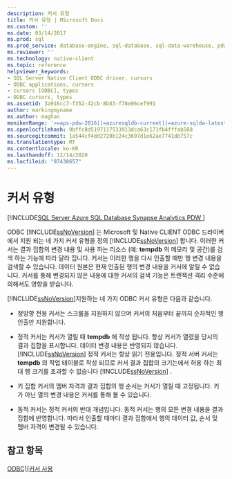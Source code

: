 ```yaml
---
description: 커서 유형
title: 커서 유형 | Microsoft Docs
ms.custom: ''
ms.date: 03/14/2017
ms.prod: sql
ms.prod_service: database-engine, sql-database, sql-data-warehouse, pdw
ms.reviewer: ''
ms.technology: native-client
ms.topic: reference
helpviewer_keywords:
- SQL Server Native Client ODBC driver, cursors
- ODBC applications, cursors
- cursors [ODBC], types
- ODBC cursors, types
ms.assetid: 3a916cc7-f352-42cb-8b83-f78e06cef991
author: markingmyname
ms.author: maghan
monikerRange: '>=aps-pdw-2016||=azuresqldb-current||=azure-sqldw-latest||>=sql-server-2016||>=sql-server-linux-2017||=azuresqldb-mi-current'
ms.openlocfilehash: 9bffc8d5197117533913dca63c171fb4fffab588
ms.sourcegitcommit: 1a544cf4dd2720b124c3697d1e62ae7741db757c
ms.translationtype: MT
ms.contentlocale: ko-KR
ms.lasthandoff: 12/14/2020
ms.locfileid: "97438657"
---
```

# <a name="cursor-types"></a>커서 유형
[!INCLUDE[SQL Server Azure SQL Database Synapse Analytics PDW ](../../includes/applies-to-version/sql-asdb-asdbmi-asa-pdw.md)]

  ODBC [!INCLUDE[ssNoVersion](../../includes/ssnoversion-md.md)] 는 Microsoft 및 Native CLIENT ODBC 드라이버에서 지원 되는 네 가지 커서 유형을 정의 [!INCLUDE[ssNoVersion](../../includes/ssnoversion-md.md)] 합니다. 이러한 커서는 결과 집합의 변경 내용 및 사용 하는 리소스 (예: **tempdb** 의 메모리 및 공간)를 검색 하는 기능에 따라 달라 집니다. 커서는 이러한 행을 다시 인출할 때만 행 변경 내용을 검색할 수 있습니다. 데이터 원본은 현재 인출된 행의 변경 내용을 커서에 알릴 수 없습니다. 커서를 통해 변경되지 않은 내용에 대한 커서의 검색 기능은 트랜잭션 격리 수준에 의해서도 영향을 받습니다.  
  
 [!INCLUDE[ssNoVersion](../../includes/ssnoversion-md.md)]지원하는 네 가지 ODBC 커서 유형은 다음과 같습니다.  
  
-   정방향 전용 커서는 스크롤을 지원하지 않으며 커서의 처음부터 끝까지 순차적인 행 인출만 지원합니다.  
  
-   정적 커서는 커서가 열릴 때 **tempdb** 에 작성 됩니다. 항상 커서가 열렸을 당시의 결과 집합을 표시합니다. 데이터 변경 내용은 반영되지 않습니다. [!INCLUDE[ssNoVersion](../../includes/ssnoversion-md.md)] 정적 커서는 항상 읽기 전용입니다. 정적 서버 커서는 **tempdb** 의 작업 테이블로 작성 되므로 커서 결과 집합의 크기는에서 허용 하는 최대 행 크기를 초과할 수 없습니다 [!INCLUDE[ssNoVersion](../../includes/ssnoversion-md.md)] .  
  
-   키 집합 커서의 멤버 자격과 결과 집합의 행 순서는 커서가 열릴 때 고정됩니다. 키가 아닌 열의 변경 내용은 커서를 통해 볼 수 있습니다.  
  
-   동적 커서는 정적 커서의 반대 개념입니다. 동적 커서는 행의 모든 변경 내용을 결과 집합에 반영합니다. 따라서 인출할 때마다 결과 집합에서 행의 데이터 값, 순서 및 멤버 자격이 변경될 수 있습니다.  
  
## <a name="see-also"></a>참고 항목  
 [ODBC&#41;&#40;커서 사용 ](../../relational-databases/native-client-odbc-cursors/using-cursors-odbc.md)  
  
  

